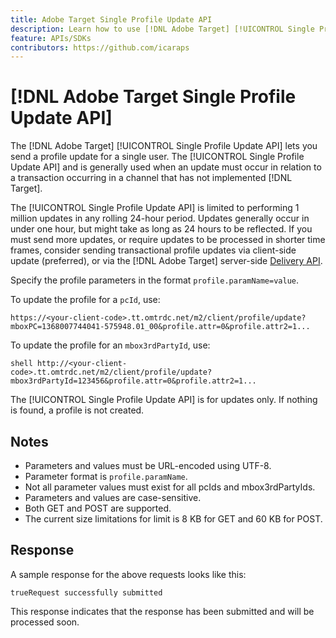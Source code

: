 ```yaml
---
title: Adobe Target Single Profile Update API
description: Learn how to use [!DNL Adobe Target] [!UICONTROL Single Profile Update API] to send a single visitor's profile data to [!DNL Target].
feature: APIs/SDKs
contributors: https://github.com/icaraps
---
```

# [!DNL Adobe Target Single Profile Update API]

The [!DNL Adobe Target] [!UICONTROL Single Profile Update API] lets you send a profile update for a single user. The [!UICONTROL Single Profile Update API] and is generally used when an update must occur in relation to a transaction occurring in a channel that has not implemented [!DNL Target].

The [!UICONTROL Single Profile Update API] is limited to performing 1 million updates in any rolling 24-hour period. Updates generally occur in under one hour, but might take as long as 24 hours to be reflected. If you must send more updates, or require updates to be processed in shorter time frames, consider sending transactional profile updates via client-side update (preferred), or via the [!DNL Adobe Target] server-side [Delivery API](/help/dev/implement/delivery-api/overview.md).

Specify the profile parameters in the format `profile.paramName=value`. 

To update the profile for a `pcId`, use:

``````
https://<your-client-code>.tt.omtrdc.net/m2/client/profile/update?mboxPC=1368007744041-575948.01_00&profile.attr=0&profile.attr2=1...
``````

To update the profile for an `mbox3rdPartyId`, use:

``````
shell http://<your-client-code>.tt.omtrdc.net/m2/client/profile/update?mbox3rdPartyId=123456&profile.attr=0&profile.attr2=1...
``````

The [!UICONTROL Single Profile Update API] is for updates only. If nothing is found, a profile is not created.

## Notes

* Parameters and values must be URL-encoded using UTF-8.
* Parameter format is `profile.paramName`.
* Not all parameter values must exist for all pcIds and mbox3rdPartyIds.
* Parameters and values are case-sensitive.
* Both GET and POST are supported.
* The current size limitations for limit is 8 KB for GET and 60 KB for POST.

## Response

A sample response for the above requests looks like this: 

`trueRequest successfully submitted`

This response indicates that the response has been submitted and will be processed soon.